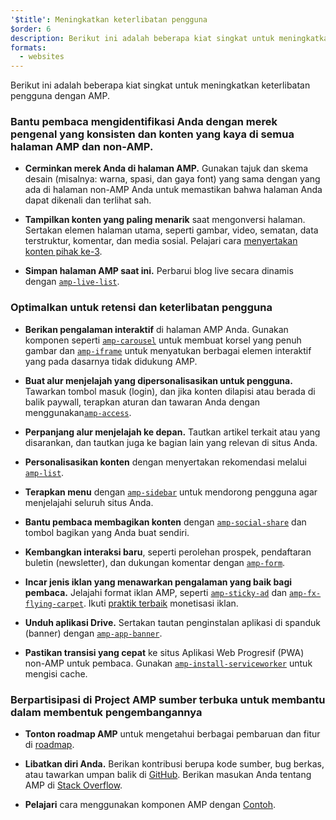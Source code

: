 ```yaml
---
'$title': Meningkatkan keterlibatan pengguna
$order: 6
description: Berikut ini adalah beberapa kiat singkat untuk meningkatkan keterlibatan pengguna dengan AMP. Bantu pembaca mengidentifikasi Anda dengan merek pengenal yang konsisten dan konten yang kaya di semua halaman AMP dan non-AMP
formats:
  - websites
---
```


Berikut ini adalah beberapa kiat singkat untuk meningkatkan keterlibatan pengguna dengan AMP.

### Bantu pembaca mengidentifikasi Anda dengan merek pengenal yang konsisten dan konten yang kaya di semua halaman AMP dan non-AMP.

- **Cerminkan merek Anda di halaman AMP.** Gunakan tajuk dan skema desain (misalnya: warna, spasi, dan gaya font) yang sama dengan yang ada di halaman non-AMP Anda untuk memastikan bahwa halaman Anda dapat dikenali dan terlihat sah.

- **Tampilkan konten yang paling menarik** saat mengonversi halaman. Sertakan elemen halaman utama, seperti gambar, video, sematan, data terstruktur, komentar, dan media sosial. Pelajari cara [menyertakan konten pihak ke-3](../../../documentation/guides-and-tutorials/develop/media_iframes_3p/third_party_components.md).

- **Simpan halaman AMP saat ini.** Perbarui blog live secara dinamis dengan [`amp-live-list`](../../../documentation/components/reference/amp-live-list.md).

### Optimalkan untuk retensi dan keterlibatan pengguna

- **Berikan pengalaman interaktif** di halaman AMP Anda. Gunakan komponen seperti [`amp-carousel`](../../../documentation/components/reference/amp-carousel.md) untuk membuat korsel yang penuh gambar dan [`amp-iframe`](../../../documentation/components/reference/amp-iframe.md) untuk menyatukan berbagai elemen interaktif yang pada dasarnya tidak didukung AMP.

- **Buat alur menjelajah yang dipersonalisasikan untuk pengguna.** Tawarkan tombol masuk (login), dan jika konten dilapisi atau berada di balik paywall, terapkan aturan dan tawaran Anda dengan menggunakan[`amp-access`](../../../documentation/components/reference/amp-access.md).

- **Perpanjang alur menjelajah ke depan.** Tautkan artikel terkait atau yang disarankan, dan tautkan juga ke bagian lain yang relevan di situs Anda.

- **Personalisasikan konten** dengan menyertakan rekomendasi melalui [`amp-list`](../../../documentation/components/reference/amp-list.md).

- **Terapkan menu** dengan [`amp-sidebar`](../../../documentation/components/reference/amp-sidebar.md) untuk mendorong pengguna agar menjelajahi seluruh situs Anda.

- **Bantu pembaca membagikan konten** dengan [`amp-social-share`](../../../documentation/components/reference/amp-social-share.md) dan tombol bagikan yang Anda buat sendiri.

- **Kembangkan interaksi baru**, seperti perolehan prospek, pendaftaran buletin (newsletter), dan dukungan komentar dengan [`amp-form`](../../../documentation/components/reference/amp-form.md).

- **Incar jenis iklan yang menawarkan pengalaman yang baik bagi pembaca.** Jelajahi format iklan AMP, seperti [`amp-sticky-ad`](../../../documentation/components/reference/amp-sticky-ad.md) dan [`amp-fx-flying-carpet`](../../../documentation/components/reference/amp-fx-flying-carpet.md). Ikuti [praktik terbaik](../../../documentation/guides-and-tutorials/develop/monetization/index.md) monetisasi iklan.

- **Unduh aplikasi Drive.** Sertakan tautan penginstalan aplikasi di spanduk (banner) dengan [`amp-app-banner`](../../../documentation/components/reference/amp-app-banner.md).

- **Pastikan transisi yang cepat** ke situs Aplikasi Web Progresif (PWA) non-AMP untuk pembaca. Gunakan [`amp-install-serviceworker`](../../../documentation/components/reference/amp-install-serviceworker.md) untuk mengisi cache.

### Berpartisipasi di Project AMP sumber terbuka untuk membantu dalam membentuk pengembangannya

- **Tonton roadmap AMP** untuk mengetahui berbagai pembaruan dan fitur di [roadmap](../../../community/roadmap.html).

- **Libatkan diri Anda.** Berikan kontribusi berupa kode sumber, bug berkas, atau tawarkan umpan balik di [GitHub](https://github.com/ampproject/amphtml/blob/main/CONTRIBUTING.md). Berikan masukan Anda tentang AMP di [Stack Overflow](https://stackoverflow.com/questions/tagged/amp-html).

- **Pelajari** cara menggunakan komponen AMP dengan [Contoh](../../../documentation/examples/index.html).
